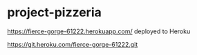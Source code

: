 # project-pizzeria

https://fierce-gorge-61222.herokuapp.com/ deployed to Heroku

https://git.heroku.com/fierce-gorge-61222.git
